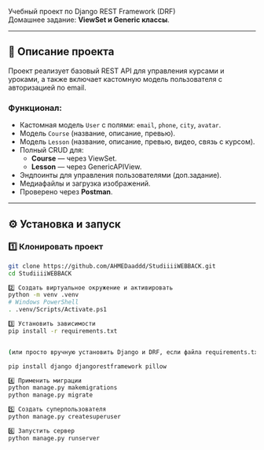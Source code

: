 Учебный проект по Django REST Framework (DRF)  
Домашнее задание: **ViewSet и Generic классы**.

---

## 📘 Описание проекта

Проект реализует базовый REST API для управления курсами и уроками, а также включает кастомную модель пользователя с авторизацией по email.

### Функционал:
- Кастомная модель `User` с полями: `email`, `phone`, `city`, `avatar`.
- Модель `Course` (название, описание, превью).
- Модель `Lesson` (название, описание, превью, видео, связь с курсом).
- Полный CRUD для:
  - **Course** — через ViewSet.
  - **Lesson** — через GenericAPIView.
- Эндпоинты для управления пользователями (доп.задание).
- Медиафайлы и загрузка изображений.
- Проверено через **Postman**.

---

## ⚙️ Установка и запуск

### 1️⃣ Клонировать проект
```bash
git clone https://github.com/AHMEDaaddd/StudiiiiWEBBACK.git
cd StudiiiiWEBBACK

2️⃣ Создать виртуальное окружение и активировать
python -m venv .venv
# Windows PowerShell
. .venv/Scripts/Activate.ps1

3️⃣ Установить зависимости
pip install -r requirements.txt


(или просто вручную установить Django и DRF, если файла requirements.txt нет):

pip install django djangorestframework pillow

4️⃣ Применить миграции
python manage.py makemigrations
python manage.py migrate

5️⃣ Создать суперпользователя
python manage.py createsuperuser

6️⃣ Запустить сервер
python manage.py runserver
